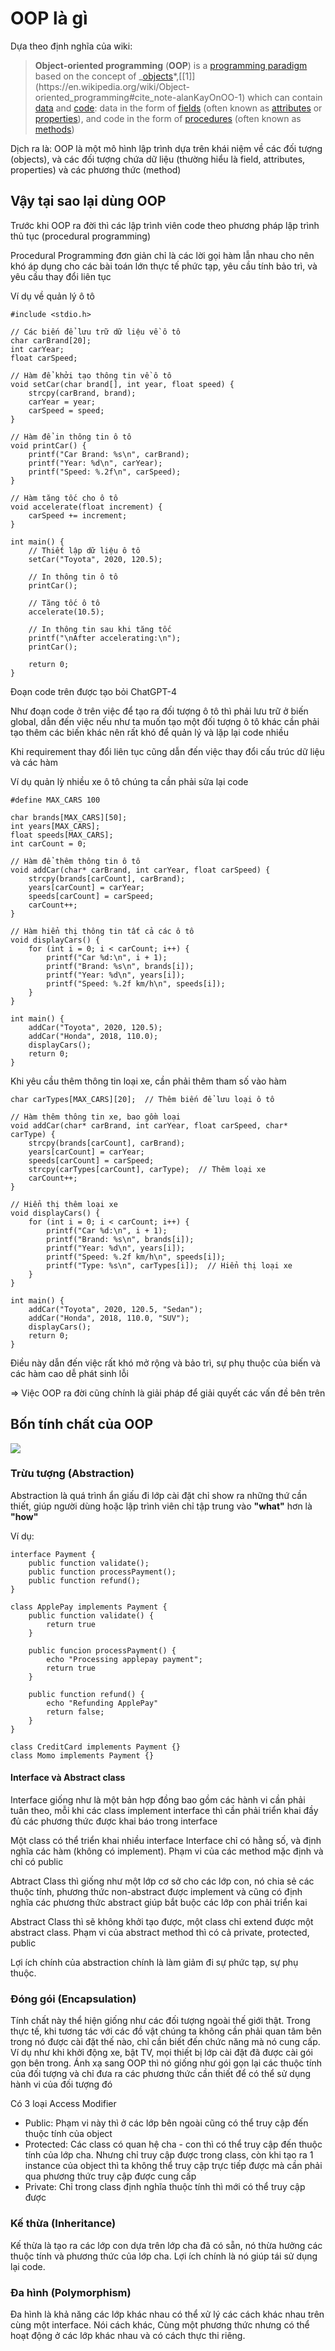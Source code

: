 # OOP là gì

Dựa theo định nghĩa của wiki:

> **Object-oriented programming** (**OOP**) is a [programming paradigm](https://en.wikipedia.org/wiki/Programming_paradigm "Programming paradigm") based on the concept of _[objects](https://en.wikipedia.org/wiki/Object_(computer*science))*,[[1]](https://en.wikipedia.org/wiki/Object-oriented_programming#cite_note-alanKayOnOO-1) which can contain [data](https://en.wikipedia.org/wiki/Data "Data") and [code](https://en.wikipedia.org/wiki/Source-code "Source-code"): data in the form of [fields](<https://en.wikipedia.org/wiki/Field_(computer_science)> "Field (computer science)") (often known as [attributes](<https://en.wikipedia.org/wiki/Attribute_(computing)> "Attribute (computing)") or [properties](<https://en.wikipedia.org/wiki/Property_(programming)> "Property (programming)")), and code in the form of [procedures](<https://en.wikipedia.org/wiki/Procedure_(computer_science)> "Procedure (computer science)") (often known as [methods](<https://en.wikipedia.org/wiki/Method_(computing)> "Method (computing)"))

Dịch ra là: OOP là một mô hình lập trình dựa trên khái niệm về các đối tượng (objects), và các đối tượng chứa dữ liệu (thường hiểu là field, attributes, properties) và các phương thức (method)

## Vậy tại sao lại dùng OOP

Trước khi OOP ra đời thì các lập trình viên code theo phương pháp lập trình thủ tục (procedural programming)

Procedural Programming đơn giản chỉ là các lời gọi hàm lẫn nhau cho nên khó áp dụng cho các bài toán lớn thực tế phức tạp, yêu cầu tính bảo trì, và yêu cầu thay đổi liên tục 

Ví dụ về quản lý ô tô

```
#include <stdio.h>

// Các biến để lưu trữ dữ liệu về ô tô
char carBrand[20];
int carYear;
float carSpeed;

// Hàm để khởi tạo thông tin về ô tô
void setCar(char brand[], int year, float speed) {
    strcpy(carBrand, brand);
    carYear = year;
    carSpeed = speed;
}

// Hàm để in thông tin ô tô
void printCar() {
    printf("Car Brand: %s\n", carBrand);
    printf("Year: %d\n", carYear);
    printf("Speed: %.2f\n", carSpeed);
}

// Hàm tăng tốc cho ô tô
void accelerate(float increment) {
    carSpeed += increment;
}

int main() {
    // Thiết lập dữ liệu ô tô
    setCar("Toyota", 2020, 120.5);
    
    // In thông tin ô tô
    printCar();
    
    // Tăng tốc ô tô
    accelerate(10.5);
    
    // In thông tin sau khi tăng tốc
    printf("\nAfter accelerating:\n");
    printCar();
    
    return 0;
}
```
Đoạn code trên được tạo bỏi ChatGPT-4

Như đoạn code ở trên việc để tạo ra đối tượng ô tô thì phải lưu trữ ở biến global, dẫn đến việc nếu như ta muốn tạo một đối tượng ô tô khác cần phải tạo thêm các biến khác nên rất khó để quản lý và lặp lại code nhiều

Khi requirement thay đổi liên tục cũng dẫn đến việc thay đổi cấu trúc dữ liệu và các hàm

Ví dụ quản lỳ nhiều xe ô tô chúng ta cần phải sửa lại code
```
#define MAX_CARS 100

char brands[MAX_CARS][50];
int years[MAX_CARS];
float speeds[MAX_CARS];
int carCount = 0;

// Hàm để thêm thông tin ô tô
void addCar(char* carBrand, int carYear, float carSpeed) {
    strcpy(brands[carCount], carBrand);
    years[carCount] = carYear;
    speeds[carCount] = carSpeed;
    carCount++;
}

// Hàm hiển thị thông tin tất cả các ô tô
void displayCars() {
    for (int i = 0; i < carCount; i++) {
        printf("Car %d:\n", i + 1);
        printf("Brand: %s\n", brands[i]);
        printf("Year: %d\n", years[i]);
        printf("Speed: %.2f km/h\n", speeds[i]);
    }
}

int main() {
    addCar("Toyota", 2020, 120.5);
    addCar("Honda", 2018, 110.0);
    displayCars();
    return 0;
}
```

Khi yêu cầu thêm thông tin loại xe, cần phải thêm tham số vào hàm 

```
char carTypes[MAX_CARS][20];  // Thêm biến để lưu loại ô tô

// Hàm thêm thông tin xe, bao gồm loại
void addCar(char* carBrand, int carYear, float carSpeed, char* carType) {
    strcpy(brands[carCount], carBrand);
    years[carCount] = carYear;
    speeds[carCount] = carSpeed;
    strcpy(carTypes[carCount], carType);  // Thêm loại xe
    carCount++;
}

// Hiển thị thêm loại xe
void displayCars() {
    for (int i = 0; i < carCount; i++) {
        printf("Car %d:\n", i + 1);
        printf("Brand: %s\n", brands[i]);
        printf("Year: %d\n", years[i]);
        printf("Speed: %.2f km/h\n", speeds[i]);
        printf("Type: %s\n", carTypes[i]);  // Hiển thị loại xe
    }
}

int main() {
    addCar("Toyota", 2020, 120.5, "Sedan");
    addCar("Honda", 2018, 110.0, "SUV");
    displayCars();
    return 0;
}
```

Điều này dẫn đến việc rất khó mở rộng và bảo trì, sự phụ thuộc của biến và các hàm cao dễ phát sinh lỗi

=> Việc OOP ra đời cũng chính là giải pháp để giải quyết các vấn đề bên trên 

## Bốn tính chất của OOP

<img data-zoomable src="https://miro.medium.com/v2/resize:fit:1400/1*KRa8SkP7T646zokicYSqyQ.png" />

### Trừu tượng (Abstraction)

Abstraction là quá trình ẩn giấu đi lớp cài đặt chỉ show ra những thứ cần thiết, giúp người dùng hoặc lập trình viên chỉ tập trung vào **"what"** hơn là **"how"** 

Ví dụ:

```
interface Payment {
    public function validate();
    public function processPayment();
    public function refund();
}

class ApplePay implements Payment {
    public function validate() {
        return true
    }

    public funcion processPayment() {
        echo "Processing applepay payment";
        return true
    }

    public function refund() {
        echo "Refunding ApplePay"
        return false;
    }
}

class CreditCard implements Payment {}
class Momo implements Payment {}
```

#### Interface và Abstract class 

Interface giống như là một bản hợp đồng bao gồm các hành vi cần phải tuân theo, mỗi khi các class implement interface thì cần phải triển khai đầy đủ các phương thức được khai báo trong interface

Một class có thể triển khai nhiều interface
Interface chỉ có hằng số, và định nghĩa các hàm (không có implement). Phạm vi của các method mặc định và chỉ có public


Abtract Class thì giống như một lớp cơ sở cho các lớp con, nó chia sẻ các thuộc tính, phương thức non-abstract được implement và cũng có định nghĩa các phương thức abstract giúp bắt buộc các lớp con phải triển kai

Abstract Class thì sẽ không khởi tạo được, một class chỉ extend được một abstract class. Phạm vi của abstract method thì có cả private, protected, public

Lợi ích chính của abstraction chính là làm giảm đi sự phức tạp, sự phụ thuộc.

### Đóng gói (Encapsulation)

Tính chất này thể hiện giống như các đối tượng ngoài thế giới thật. Trong thực tế, khi tương tác với các đồ vật chúng ta không cần phải quan tâm bên trong nó được cài đặt thế nào, chỉ cần biết đến chức năng mà nó cung cấp. Ví dụ như khi khởi động xe, bật TV, mọi thiết bị lớp cài đặt đã được cài gói gọn bên trong. Ánh xạ sang OOP thì nó giống như gói gọn lại các thuộc tính của đối tượng và chỉ đưa ra các phương thức cần thiết để có thể sử dụng hành vi của đối tượng đó

Có 3 loại Access Modifier
- Public: Phạm vi này thì ở các lớp bên ngoài cũng có thể truy cập đến thuộc tính của object
- Protected: Các class có quan hệ cha - con thì có thể truy cập đến thuộc tính của lớp cha. Nhưng chỉ truy cập được trong class, còn khi tạo ra 1 instance của object thì ta không thể truy cập trực tiếp được mà cần phải qua phương thức truy cập được cung cấp
- Private: Chỉ trong class định nghĩa thuộc tính thì mới có thể truy cập được

### Kế thừa (Inheritance)

Kế thừa là tạo ra các lớp con dựa trên lớp cha đã có sẵn, nó thừa hưởng các thuộc tính và phương thức của lớp cha.
Lợi ích chính là nó giúp tái sử dụng lại code.

### Đa hình (Polymorphism)

Đa hình là khả năng các lớp khác nhau có thể xử lý các cách khác nhau trên cùng một interface. Nói cách khác, Cùng một phương thức nhưng có thể hoạt động ở các lớp khác nhau và có cách thực thi riêng.


